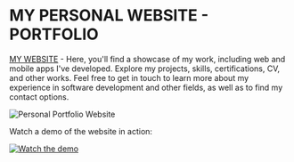# MY PERSONAL WEBSITE - PORTFOLIO

[MY WEBSITE](https://alteakapxhiu.github.io/Interactive-Shop-Business-Website/) - Here, you'll find a showcase of my work, including web and mobile apps I've developed. Explore my projects, skills, certifications, CV, and other works. Feel free to get in touch to learn more about my experience in software development and other fields, as well as to find my contact options.


![Personal Portfolio Website](https://i.imghippo.com/files/77peF1722764893.png)

Watch a demo of the website in action:

[![Watch the demo](https://img.youtube.com/vi/RsNB99HGBPY/maxresdefault.jpg)](https://www.youtube.com/watch?v=RsNB99HGBPY)